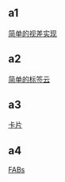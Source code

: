 ## a1

[简单的视差实现](https://github.com/fumeboy/flutter_practices/tree/main/a1/readme)

## a2

[简单的标签云](https://github.com/fumeboy/flutter_practices/tree/main/a2/readme)

## a3

[卡片](https://github.com/fumeboy/flutter_practices/tree/main/a3/readme)

## a4

[FABs](https://github.com/fumeboy/flutter_practices/tree/main/a4/readme)